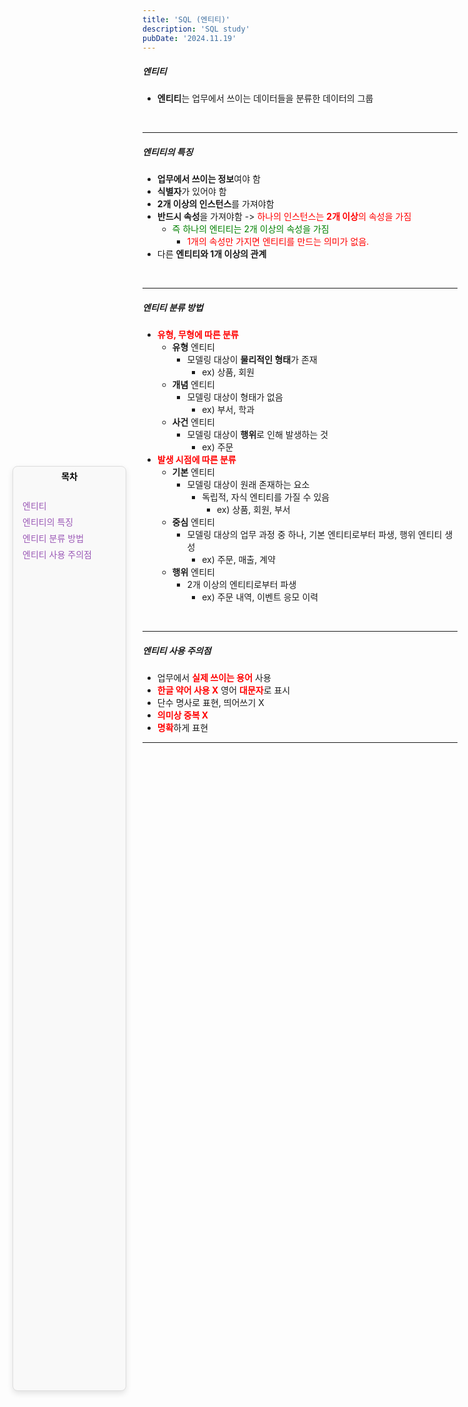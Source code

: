 ```yaml
---
title: 'SQL (엔티티)'
description: 'SQL study'
pubDate: '2024.11.19'
---
```


<div id="sidebar">
    <strong class="sidebar-title" style="color:black">목차</strong>
    <ul class="sidebar-list">
        <li><a href="#엔티티" class="sidebar-link">엔티티</a></li>
        <li><a href="#엔티티의-특징" class="sidebar-link">엔티티의 특징</a></li>
        <li><a href="#엔티티-분류-방법" class="sidebar-link">엔티티 분류 방법</a></li>
        <li><a href="#엔티티-사용-주의점" class="sidebar-link">엔티티 사용 주의점</a></li>
    </ul>
</div>

##### 엔티티

- **엔티티**는 업무에서 쓰이는 데이터들을 분류한 데이터의 그룹

<br>

---

##### 엔티티의 특징

- **업무에서 쓰이는 정보**여야 함
- **식별자**가 있어야 함
- **2개 이상의 인스턴스**를 가져야함
- **반드시 속성**을 가져야함 -> <span style="color:red;">하나의 인스턴스는 **2개 이상**의 속성을 가짐</span>
  - <span style="color:green;"> 즉 하나의 엔티티는 2개 이상의 속성을 가짐 </span>
    - <span style="color:red;">1개의 속성만 가지면 엔티티를 만드는 의미가 없음.
- 다른 **엔티티와 1개 이상의 관계**

<br>

---

##### 엔티티 분류 방법

- <span style="color:red; font-weight:bold;">유형, 무형에 따른 분류</span>
  - **유형** 엔티티
    - 모델링 대상이 **물리적인 형태**가 존재
      - ex) 상품, 회원
  - **개념** 엔티티
    - 모델링 대상이 형태가 없음
      - ex) 부서, 학과
  - **사건** 엔티티
    - 모델링 대상이 **행위**로 인해 발생하는 것
      - ex) 주문
- <span style="color:red; font-weight:bold;">발생 시점에 따른 분류</span>
  - **기본** 엔티티
    - 모델링 대상이 원래 존재하는 요소
      - 독립적, 자식 엔티티를 가질 수 있음
        - ex) 상품, 회원, 부서
  - **중심** 엔티티
    - 모델링 대상의 업무 과정 중 하나, 기본 엔티티로부터 파생, 행위 엔티티 생성
      - ex) 주문, 매출, 계약
  - **행위** 엔티티
    - 2개 이상의 엔티티로부터 파생
      - ex) 주문 내역, 이벤트 응모 이력

<br>

---

##### 엔티티 사용 주의점

- 업무에서 <span style="color:red; font-weight:bold;">실제 쓰이는 용어</span> 사용
- <span style="color:red; font-weight:bold;">한글 약어 사용 X</span> 영어 <span style="color:red; font-weight:bold;">대문자</span>로 표시
- 단수 명사로 표현, 띄어쓰기 X
- <span style="color:red; font-weight:bold;">의미상 중복 X </span>
- <span style="color:red; font-weight:bold;">명확</span>하게 표현

---

<style>
  h1 {
      font-size: 2em;
      margin-bottom: 20px;
      color: #34495E;
      }
</style>

<style>
    #sidebar {
        position: fixed;
        top: 20%;
        left: 20px;
        width: 170px;
        background: #f9f9f9;
        padding: 5px 5px;
        border: 1px solid #ddd;
        border-radius: 8px;
        box-shadow: 0 4px 10px rgba(0, 0, 0, 0.1); 
        text-align: center;
        bottom: 43%;
    }

.sidebar-title {
    text-align: center;
    display: block;
    color: #9b59b6;
}

.sidebar-list {
    list-style: none;
    padding: 10px;
    text-align: left;
}

.sidebar-link {
    text-decoration: none;
    color: #9b59b6;
    display: block;
    padding: 3px 0;
}

#sidebar:hover {
    box-shadow: 0 8px 20px rgba(0, 0, 0, 0.2); /* hover 시 그림자 더 강조 */
}

html {
        scroll-behavior: smooth;
    }

#엔티티, #엔티티의-특징, #엔티티-분류-방법, #엔티티-사용-주의점 {
    scroll-margin-top: 29px;
}

@media (max-width: 720px) {
  #sidebar {
    display: none;
  }
}

</style>

<script src="https://utteranc.es/client.js"
        repo="tjsgh1217/tjsgh1217.github.io"
        issue-term="pathname"
        theme="github-light"
        crossorigin="anonymous"
        async>
</script>

